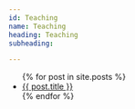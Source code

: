 ```yaml
---
id: Teaching
name: Teaching
heading: Teaching
subheading: 

---
```

<ul>
  {% for post in site.posts %}
    <li>
      <a href="{{ site.baseurl}}{{post.url }}">{{ post.title }}</a>
    </li>
  {% endfor %}
</ul>


<!-- <img src="https://cdn.jsdelivr.net/gh/devicons/devicon/icons/cplusplus/cplusplus-original.svg" class="img-skill"> -->
          
          